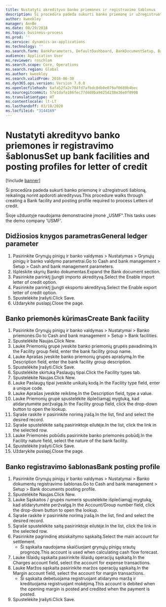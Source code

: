 ```yaml
---
title: Nustatyti akredityvo banko priemones ir registravimo šablonus
description: Ši procedūra padeda sukurti banko priemonę ir užregistruoti šabloną, reikalingą norint apdoroti akredityvus.
author: kweekley
manager: AnnBe
ms.date: 08/29/2018
ms.topic: business-process
ms.prod: ''
ms.service: dynamics-ax-applications
ms.technology: ''
ms.search.form: BankParameters, DefaultDashboard, BankDocumentSetup, BankDocumentPosting
audience: Application User
ms.reviewer: roschlom
ms.search.scope: Core, Operations
ms.search.region: Global
ms.author: kweekley
ms.search.validFrom: 2016-06-30
ms.dyn365.ops.version: Version 7.0.0
ms.openlocfilehash: 6afa52fa2c784fd7afbdc8db0e079af0689b4bec
ms.sourcegitcommit: 57e1dafa186fec77ddd8ba9425d238e36e0f0998
ms.translationtype: HT
ms.contentlocale: lt-LT
ms.lasthandoff: 03/18/2020
ms.locfileid: "3144169"
---
```

# <a name="set-up-bank-facilities-and-posting-profiles-for-letter-of-credit"></a><span data-ttu-id="3cc9e-103">Nustatyti akredityvo banko priemones ir registravimo šablonus</span><span class="sxs-lookup"><span data-stu-id="3cc9e-103">Set up bank facilities and posting profiles for letter of credit</span></span>

[!include [banner](../../includes/banner.md)]

<span data-ttu-id="3cc9e-104">Ši procedūra padeda sukurti banko priemonę ir užregistruoti šabloną, reikalingą norint apdoroti akredityvus.</span><span class="sxs-lookup"><span data-stu-id="3cc9e-104">This procedure walks through creating a Bank facility and posting profile required to process Letters of credit.</span></span> 

<span data-ttu-id="3cc9e-105">Šioje užduotyje naudojama demonstracinė įmonė „USMF‟.</span><span class="sxs-lookup"><span data-stu-id="3cc9e-105">This tasks uses the demo company 'USMF'.</span></span>






## <a name="general-ledger-parameter"></a><span data-ttu-id="3cc9e-106">Didžiosios knygos parametras</span><span class="sxs-lookup"><span data-stu-id="3cc9e-106">General ledger parameter</span></span>
1. <span data-ttu-id="3cc9e-107">Pasirinkite Grynųjų pinigų ir banko valdymas > Nustatymas > Grynųjų pinigų ir banko valdymo parametrai.</span><span class="sxs-lookup"><span data-stu-id="3cc9e-107">Go to Cash and bank management > Setup > Cash and bank management parameters.</span></span>
2. <span data-ttu-id="3cc9e-108">Išplėskite skyrių Banko dokumentas.</span><span class="sxs-lookup"><span data-stu-id="3cc9e-108">Expand the Bank document section.</span></span>
3. <span data-ttu-id="3cc9e-109">Pasirinkite parinktį Įjungti importo akredityvą.</span><span class="sxs-lookup"><span data-stu-id="3cc9e-109">Select the Enable import letter of credit option.</span></span>
4. <span data-ttu-id="3cc9e-110">Pasirinkite parinktį Įjungti eksporto akredityvą.</span><span class="sxs-lookup"><span data-stu-id="3cc9e-110">Select the Enable export letter of credit option.</span></span>
5. <span data-ttu-id="3cc9e-111">Spustelėkite Įrašyti.</span><span class="sxs-lookup"><span data-stu-id="3cc9e-111">Click Save.</span></span>
6. <span data-ttu-id="3cc9e-112">Uždarykite puslapį.</span><span class="sxs-lookup"><span data-stu-id="3cc9e-112">Close the page.</span></span>

## <a name="create-bank-facility"></a><span data-ttu-id="3cc9e-113">Banko priemonės kūrimas</span><span class="sxs-lookup"><span data-stu-id="3cc9e-113">Create Bank facility</span></span>
1. <span data-ttu-id="3cc9e-114">Pasirinkite Grynųjų pinigų ir banko valdymas > Nustatymai > Banko priemonės.</span><span class="sxs-lookup"><span data-stu-id="3cc9e-114">Go to Cash and bank management > Setup > Bank facilities.</span></span>
2. <span data-ttu-id="3cc9e-115">Spustelėkite Naujas.</span><span class="sxs-lookup"><span data-stu-id="3cc9e-115">Click New.</span></span>
3. <span data-ttu-id="3cc9e-116">Lauke Priemonių grupė įveskite banko priemonių grupės pavadinimą.</span><span class="sxs-lookup"><span data-stu-id="3cc9e-116">In the Facility group field, enter the bank facility group name.</span></span>
4. <span data-ttu-id="3cc9e-117">Lauke Aprašas įveskite banko priemonių grupės aprašymą.</span><span class="sxs-lookup"><span data-stu-id="3cc9e-117">In the Description field, enter the bank facility group description.</span></span>
5. <span data-ttu-id="3cc9e-118">Spustelėkite Įrašyti.</span><span class="sxs-lookup"><span data-stu-id="3cc9e-118">Click Save.</span></span>
6. <span data-ttu-id="3cc9e-119">Spustelėkite skirtuką Paslaugų tipai.</span><span class="sxs-lookup"><span data-stu-id="3cc9e-119">Click the Facility types tab.</span></span>
7. <span data-ttu-id="3cc9e-120">Spustelėkite Naujas.</span><span class="sxs-lookup"><span data-stu-id="3cc9e-120">Click New.</span></span>
8. <span data-ttu-id="3cc9e-121">Lauke Paslaugų tipai įveskite unikalų kodą.</span><span class="sxs-lookup"><span data-stu-id="3cc9e-121">In the Facility type field, enter a unique code.</span></span>
9. <span data-ttu-id="3cc9e-122">Lauke Aprašas įveskite reikšmę.</span><span class="sxs-lookup"><span data-stu-id="3cc9e-122">In the Description field, type a value.</span></span>
10. <span data-ttu-id="3cc9e-123">Lauke Priemonių grupė spustelėkite išplečiamąjį mygtuką, kad atidarytumėte peržvalgą.</span><span class="sxs-lookup"><span data-stu-id="3cc9e-123">In the Facility group field, click the drop-down button to open the lookup.</span></span>
11. <span data-ttu-id="3cc9e-124">Sąraše raskite ir pasirinkite norimą įrašą.</span><span class="sxs-lookup"><span data-stu-id="3cc9e-124">In the list, find and select the desired record.</span></span>
12. <span data-ttu-id="3cc9e-125">Sąraše spustelėkite saitą pasirinktoje eilutėje.</span><span class="sxs-lookup"><span data-stu-id="3cc9e-125">In the list, click the link in the selected row.</span></span>
13. <span data-ttu-id="3cc9e-126">Lauke Priemonės pobūdis pasirinkite banko priemonės pobūdį.</span><span class="sxs-lookup"><span data-stu-id="3cc9e-126">In the Facility nature field, select the nature of the bank facility.</span></span>
14. <span data-ttu-id="3cc9e-127">Spustelėkite Įrašyti.</span><span class="sxs-lookup"><span data-stu-id="3cc9e-127">Click Save.</span></span>
15. <span data-ttu-id="3cc9e-128">Uždarykite puslapį.</span><span class="sxs-lookup"><span data-stu-id="3cc9e-128">Close the page.</span></span>

## <a name="bank-posting-profile"></a><span data-ttu-id="3cc9e-129">Banko registravimo šablonas</span><span class="sxs-lookup"><span data-stu-id="3cc9e-129">Bank posting profile</span></span>
1. <span data-ttu-id="3cc9e-130">Pasirinkite Grynųjų pinigų ir banko valdymas > Nustatymai > Banko dokumentų registravimo šablonas.</span><span class="sxs-lookup"><span data-stu-id="3cc9e-130">Go to Cash and bank management > Setup > Bank documents posting profile.</span></span>
2. <span data-ttu-id="3cc9e-131">Spustelėkite Naujas.</span><span class="sxs-lookup"><span data-stu-id="3cc9e-131">Click New.</span></span>
3. <span data-ttu-id="3cc9e-132">Lauke Sąskaitos / grupės numeris spustelėkite išplečiamąjį mygtuką, kad atidarytumėte peržvalgą.</span><span class="sxs-lookup"><span data-stu-id="3cc9e-132">In the Account/Group number field, click the drop-down button to open the lookup.</span></span>
4. <span data-ttu-id="3cc9e-133">Sąraše raskite ir pasirinkite norimą įrašą.</span><span class="sxs-lookup"><span data-stu-id="3cc9e-133">In the list, find and select the desired record.</span></span>
5. <span data-ttu-id="3cc9e-134">Sąraše spustelėkite saitą pasirinktoje eilutėje.</span><span class="sxs-lookup"><span data-stu-id="3cc9e-134">In the list, click the link in the selected row.</span></span>
6. <span data-ttu-id="3cc9e-135">Pasirinkite pagrindinę atsiskaitymo sąskaitą.</span><span class="sxs-lookup"><span data-stu-id="3cc9e-135">Select the main account for settlement.</span></span>
    * <span data-ttu-id="3cc9e-136">Ši sąskaita naudojama skaičiuojant grynųjų pinigų srautų prognozę.</span><span class="sxs-lookup"><span data-stu-id="3cc9e-136">This account is used when calculating cash flow forecast.</span></span>  
7. <span data-ttu-id="3cc9e-137">Lauke Išlaidų sąskaita pasirinkite išlaidų operacijų sąskaitą.</span><span class="sxs-lookup"><span data-stu-id="3cc9e-137">In the Charges account field, select the account for expense transactions.</span></span>
8. <span data-ttu-id="3cc9e-138">Lauke Maržos sąskaita pasirinkite maržos operacijų sąskaitą.</span><span class="sxs-lookup"><span data-stu-id="3cc9e-138">In the Margin account field, select the account for margin transactions.</span></span>
    * <span data-ttu-id="3cc9e-139">Ši sąskaita debetuojama registruojant atidarymo maržą ir kredituojama registruojant mokėjimą.</span><span class="sxs-lookup"><span data-stu-id="3cc9e-139">This account is debited when the opening margin is posted and credited when the payment is posted.</span></span>  
9. <span data-ttu-id="3cc9e-140">Spustelėkite Įrašyti.</span><span class="sxs-lookup"><span data-stu-id="3cc9e-140">Click Save.</span></span>

